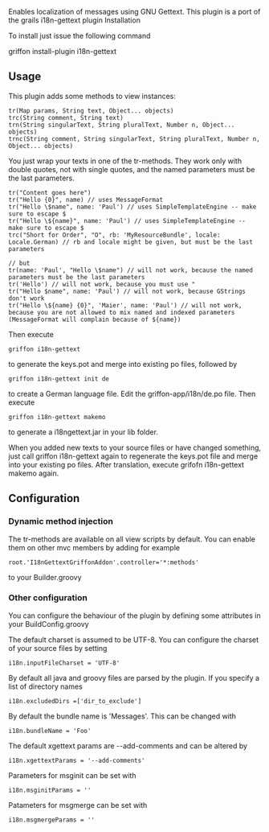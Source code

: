 Enables localization of messages using GNU Gettext. This plugin is a port of the grails i18n-gettext plugin
Installation

To install just issue the following command

griffon install-plugin i18n-gettext

Usage
-----

This plugin adds some methods to view instances:

    tr(Map params, String text, Object... objects)
    trc(String comment, String text)
    trn(String singularText, String pluralText, Number n, Object... objects)
    trnc(String comment, String singularText, String pluralText, Number n, Object... objects)

You just wrap your texts in one of the tr-methods. They work only with double quotes, not with single quotes, and the named parameters must be the last parameters.

	tr("Content goes here")
	tr("Hello {0}", name) // uses MessageFormat
	tr("Hello \$name", name: 'Paul') // uses SimpleTemplateEngine -- make sure to escape $
	tr("Hello \${name}", name: 'Paul') // uses SimpleTemplateEngine -- make sure to escape $
	trc("Short for Order", "O", rb: 'MyResourceBundle', locale: Locale.German) // rb and locale might be given, but must be the last parameters

	// but
	tr(name: 'Paul', "Hello \$name") // will not work, because the named parameters must be the last parameters
	tr('Hello') // will not work, because you must use "
	tr("Hello $name", name: 'Paul') // will not work, because GStrings don't work
	tr("Hello \${name} {0}", 'Maier', name: 'Paul') // will not work, because you are not allowed to mix named and indexed parameters (MessageFormat will complain because of ${name})

Then execute

	griffon i18n-gettext

to generate the keys.pot and merge into existing po files, followed by

	griffon i18n-gettext init de

to create a German language file. Edit the griffon-app/i18n/de.po file. Then execute

	griffon i18n-gettext makemo

to generate a i18ngettext.jar in your lib folder.

When you added new texts to your source files or have changed something, just call griffon i18n-gettext again to regenerate the keys.pot file and merge into your existing po files. After translation, execute grifofn i18n-gettext makemo again.

Configuration
-----
### Dynamic method injection
The tr-methods are available on all view scripts by default. You can enable them on other mvc members by adding for example

	root.'I18nGettextGriffonAddon'.controller='*:methods'

to your Builder.groovy

### Other configuration
You can configure the behaviour of the plugin by defining some attributes in your BuildConfig.groovy

The default charset is assumed to be UTF-8. You can configure the charset of your source files by setting

	i18n.inputFileCharset = 'UTF-8'

By default all java and groovy files are parsed by the plugin. If you specify a list of directory names 

	i18n.excludedDirs =['dir_to_exclude']

By default the bundle name is 'Messages'. This can be changed with

	i18n.bundleName = 'Foo'

The default xgettext params are --add-comments and can be altered by

	i18n.xgettextParams = '--add-comments'

Parameters for msginit can be set with

	i18n.msginitParams = ''

Patameters for msgmerge can be set with

	i18n.msgmergeParams = ''

	